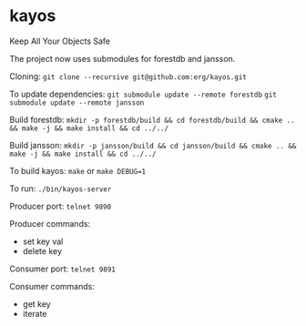 kayos
=====

Keep All Your Objects Safe

The project now uses submodules for forestdb and jansson.

Cloning:
``git clone --recursive git@github.com:erg/kayos.git``

To update dependencies:
``git submodule update --remote forestdb``
``git submodule update --remote jansson``

Build forestdb:
``mkdir -p forestdb/build && cd forestdb/build && cmake .. && make -j && make install && cd ../../``

Build jansson:
``mkdir -p jansson/build && cd jansson/build && cmake .. && make -j && make install && cd ../../``

To build kayos:
``make``
or
``make DEBUG=1``

To run:
``./bin/kayos-server``

Producer port:
``telnet 9890``

Producer commands:
* set key val
* delete key

Consumer port:
``telnet 9891``

Consumer commands:
* get key
* iterate
